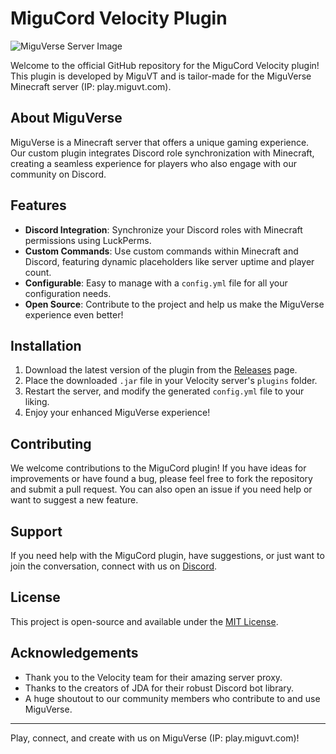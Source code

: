 # MiguCord Velocity Plugin

![MiguVerse Server Image](path-to-your-image.jpg)

Welcome to the official GitHub repository for the MiguCord Velocity plugin! This plugin is developed by MiguVT and is tailor-made for the MiguVerse Minecraft server (IP: play.miguvt.com).

## About MiguVerse

MiguVerse is a Minecraft server that offers a unique gaming experience. Our custom plugin integrates Discord role synchronization with Minecraft, creating a seamless experience for players who also engage with our community on Discord.

## Features

- **Discord Integration**: Synchronize your Discord roles with Minecraft permissions using LuckPerms.
- **Custom Commands**: Use custom commands within Minecraft and Discord, featuring dynamic placeholders like server uptime and player count.
- **Configurable**: Easy to manage with a `config.yml` file for all your configuration needs.
- **Open Source**: Contribute to the project and help us make the MiguVerse experience even better!

## Installation

1. Download the latest version of the plugin from the [Releases](link-to-releases-page) page.
2. Place the downloaded `.jar` file in your Velocity server's `plugins` folder.
3. Restart the server, and modify the generated `config.yml` file to your liking.
4. Enjoy your enhanced MiguVerse experience!

## Contributing

We welcome contributions to the MiguCord plugin! If you have ideas for improvements or have found a bug, please feel free to fork the repository and submit a pull request. You can also open an issue if you need help or want to suggest a new feature.

## Support

If you need help with the MiguCord plugin, have suggestions, or just want to join the conversation, connect with us on [Discord](https://discord.gg/kRQW9WadsF).

## License

This project is open-source and available under the [MIT License](LICENSE).

## Acknowledgements

- Thank you to the Velocity team for their amazing server proxy.
- Thanks to the creators of JDA for their robust Discord bot library.
- A huge shoutout to our community members who contribute to and use MiguVerse.

---

Play, connect, and create with us on MiguVerse (IP: play.miguvt.com)!
